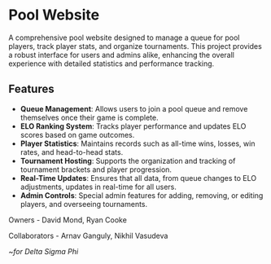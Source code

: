 # Pool Website

A comprehensive pool website designed to manage a queue for pool players, track player stats, and organize tournaments. This project provides a robust interface for users and admins alike, enhancing the overall experience with detailed statistics and performance tracking.

## Features

- **Queue Management**: Allows users to join a pool queue and remove themselves once their game is complete.
- **ELO Ranking System**: Tracks player performance and updates ELO scores based on game outcomes.
- **Player Statistics**: Maintains records such as all-time wins, losses, win rates, and head-to-head stats.
- **Tournament Hosting**: Supports the organization and tracking of tournament brackets and player progression.
- **Real-Time Updates**: Ensures that all data, from queue changes to ELO adjustments, updates in real-time for all users.
- **Admin Controls**: Special admin features for adding, removing, or editing players, and overseeing tournaments.

Owners - David Mond, Ryan Cooke

Collaborators - Arnav Ganguly, Nikhil Vasudeva

_~for Delta Sigma Phi_
